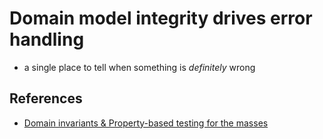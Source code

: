 # Domain model integrity drives error handling
* a single place to tell when something is _definitely_ wrong

## References
* [Domain invariants & Property-based testing for the masses](https://www.youtube.com/watch?v=pX44CoRSIpg)
